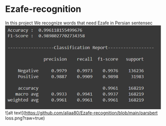 # Ezafe-recognition
In this project We recognize words that need Ezafe in Persian sentensec
![alt text](https://github.com/aliaa80/Ezafe-recognition/blob/main/parsbert.png?raw=true)
![alt text](https://github.com/aliaa80/Ezafe-recognition/blob/main/parsbert loss.png?raw=true)
